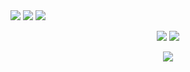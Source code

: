 <div> 
  <a href = "mailto:rafael.spteo@gmail.com"><img src="https://img.shields.io/badge/-Gmail-%23333?style=for-the-badge&logo=gmail&logoColor=white" target="_blank"></a>
  <a href="https://www.linkedin.com/in/teodororafaelamaral/" target="_blank"><img src="https://img.shields.io/badge/-LinkedIn-%230077B5?style=for-the-badge&logo=linkedin&logoColor=white" target="_blank"></a> 
  <a href="https://www.youtube.com/channel/UCOMv4na7YlZ4pI-OAuc8Ikg" target="_blank"><img src="https://img.shields.io/badge/YouTube-FF0000?style=for-the-badge&logo=youtube&logoColor=white" target="_blank"></a>
</div>



<p align="center">
  <picture>
    <source
      srcset="https://github-readme-stats.vercel.app/api?username=TeodoroRafael&show_icons=true&theme=dark&line_height=20&card_width=430&count_private=true&custom_title=Rafael's+GitHub+Stats"
      media="(prefers-color-scheme: dark)"
    />
    <img src="https://github-readme-stats.vercel.app/api?username=anuraghazra&show_icons=true" />
  </picture>
  <picture>
    <source 
      srcset="https://github-readme-stats.vercel.app/api/top-langs/?username=TeodoroRafael&layout=compact&theme=dark&card_width=350"
      media="(prefers-color-scheme: dark)"
    />
    <img src="https://github-readme-stats.vercel.app/api/top-langs/?username=TeodoroRafael&layout=compact" />
  </picture>
</p>




<p align="center">
  <a href="https://skillicons.dev">
    <img src="https://skillicons.dev/icons?i=py,pytorch,django,r,mysql,github,aws" />
  </a>
</p>
